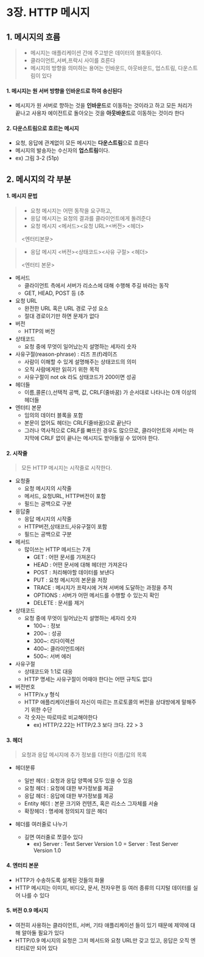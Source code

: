 # 3장. HTTP 메시지

## 1. 메시지의 흐름
> - 메시지는 애플리케이션 간에 주고받은 데이터의 블록들이다.
> - 클라이언트,서버,프락시 사이를 흐른다
> - 메시지의 방향을 의미하는 용어는 인바운드, 아웃바운드, 업스트림, 다운스트림이 있다

#### 1. 메시지는 원 서버 방향을 인바운드로 하여 송신된다

- 메시지가 원 서버로 향하는 것을 **인바운드**로 이동하는 것이라고 하고
  모든 처리가 끝나고 사용자 에이전트로 돌아오는 것을 **아웃바운드**로 이동하는 것이라 한다

#### 2. 다운스트림으로 흐르는 메시지

- 요청, 응답에 관계없이 모든 메시지는 **다운스트림**으로 흐른다
- 메시지의 발송자는 수신자의 **업스트림**이다.
- ex) 그림 3-2 (51p)


## 2. 메시지의 각 부분

#### 1. 메시지 문법

> - 요청 메시지는 어떤 동작을 요구하고, 
> - 응답 메시지는 요청의 결과를 클라이언트에게 돌려준다
> - 요청 메시지 
> <메서드><요청 URL><버전>
> <헤더>
> 
> <엔터티본문>

> - 응답 메시지
> <버전><상태코드><사유 구절>
> <헤더>
> 
> <엔터티 본문>

- 메서드
  - 클라이언트 측에서 서버가 리소스에 대해 수행해 주길 바라는 동작
  - GET, HEAD, POST 등 (추
- 요청 URL
  - 완전한 URL 혹은 URL 경로 구성 요소
  - 절대 경로이기만 하면 문제가 없다
- 버전
  - HTTP의 버전
- 상태코드
  - 요청 중에 무엇이 일어났는지 설명하는 세자리 숫자
- 사유구절(reason-phrase) : 리즈 프(f)레이즈
  - 사람이 이해할 수 있게 설명해주는 상태코드의 의미
  - 오직 사람에게만 읽히기 위한 목적
  - 사유구절이 not ok 라도 상태코드가 200이면 성공
- 헤더들
  - 이름,콜론(:),선택적 공백, 값, CRLF(줄바꿈) 가 순서대로 나타나는 0개 이상의 헤더들
- 엔터티 본문
  - 임의의 데이터 블록을 포함
  - 본문이 없어도 헤더는 CRLF(줄바꿈)으로 끝난다
  - 그러나 역사적으로 CRLF를 빠뜨린 경우도 많으므로, 
    클라이언트와 서버는 마지막에 CRLF 없이 끝나는 메시지도 받아들일 수 있어야 한다.



#### 2. 시작줄

> 모든 HTTP 메시지는 시작줄로 시작한다.

- 요청줄
  - 요청 메시지의 시작줄
  - 메서드, 요청URL, HTTP버전이 포함
  - 필드는 공백으로 구분
- 응답줄
  - 응답 메시지의 시작줄
  - HTTP버전,상태코드,사유구절이 포함
  - 필드는 공백으로 구분
- 메서드
  - 많이쓰는 HTTP 메서드는 7개
    - GET : 어떤 문서를 가져온다
    - HEAD : 어떤 문서에 대해 헤더만 가져온다
    - POST : 처리해야할 데이터를 보낸다
    - PUT : 요청 메시지의 본문을 저장
    - TRACE : 메시지가 프락시에 거쳐 서버에 도달하는 과정을 추적
    - OPTIONS : 서버가 어떤 메서드를 수행할 수 있는지 확인
    - DELETE : 문서를 제거
- 상태코드
  - 요청 중에 무엇이 일어났는지 설명하는 세자리 숫자
    - 100~ : 정보
    - 200~ : 성공
    - 300~: 리다이렉션
    - 400~: 클라이언트에러
    - 500~: 서버 에러
- 사유구절
  - 상태코드와 1:1로 대응
  - HTTP 명세는 사유구절이 어때야 한다는 어떤 규칙도 없다
- 버전번호
  - HTTP/x.y 형식
  - HTTP 애플리케이션들이 자신이 따르는 프로토콜의 버전을 상대방에게 말해주기 위한 수단
  - 각 숫자는 따로따로 비교해야한다 
    - ex) HTTP/2.22는 HTTP/2.3 보다 크다.   22 > 3

#### 3. 헤더

> 요청과 응답 메시지에 추가 정보를 더한다
> 이름/값의 목록 

- 헤더분류
  - 일반 헤더 : 요청과 응답 양쪽에 모두 있을 수 있음
  - 요청 헤더 : 요청에 대한 부가정보를 제공
  - 응답 헤더 : 응답에 대한 부가정보를 제공
  - Entity 헤더 : 본문 크기와 컨텐츠, 혹은 리소스 그자체를 서술
  - 확장헤더 : 명세에 정의되지 않은 헤더
    
- 헤더를 여러줄로 나누기
  - 길면 여러줄로 쪼갤수 있다
    - ex) Server : Test Server 
      			Version 1.0
      = Server : Test Server Version 1.0

#### 4. 엔터티 본문

- HTTP가 수송하도록 설계된 것들의 화물
- HTTP 메시지는 이미지, 비디오, 문서, 전자우편 등 여러 종류의 디지털 데이터를 실어 나를 수 있다

#### 5. 버전 0.9 메시지

- 여전히 사용하는 클라이언트, 서버, 기타 애플리케이션 들이 있기 때문에 제약에 대해 알아둘 필요가 있다
- HTTP/0.9 메시지의 요청은 그저 메서드와 요청 URL만 갖고 있고, 응답은 오직 엔티티로만 되어 있다
